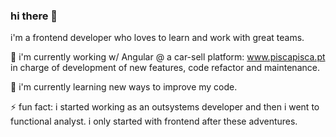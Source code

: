 ### hi there 👋

i'm a frontend developer who loves to learn and work with great teams.

🔭 i'm currently working w/ Angular @ a car-sell platform: www.piscapisca.pt in charge of development of new features, code refactor and maintenance.

🌱 i'm currently learning new ways to improve my code.

⚡ fun fact: i started working as an outsystems developer and then i went to functional analyst. i only started with frontend after these adventures.

<!--
**ruimrs/ruimrs** is a ✨ _special_ ✨ repository because its `README.md` (this file) appears on your GitHub profile.

Here are some ideas to get you started:

- 🔭 I’m currently working on ...
- 🌱 I’m currently learning ...
- 👯 I’m looking to collaborate on ...
- 🤔 I’m looking for help with ...
- 💬 Ask me about ...
- 📫 How to reach me: ...
- 😄 Pronouns: ...
- ⚡ Fun fact: ...
-->

